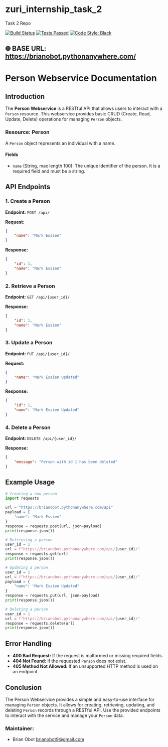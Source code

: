 # zuri_internship_task_2

Task 2 Repo

[![Build Status](https://img.shields.io/badge/Build-Passing-brightgreen.svg)](https://github.com/brianobot/zuri_internship_task_2)
[![Tests Passed](https://img.shields.io/badge/Tests-Passed-brightgreen.svg)](https://your-test-results-url)
[![Code Style: Black](https://img.shields.io/badge/Code%20Style-Black-000000.svg)](https://github.com/psf/black)


## 🌐 BASE URL: https://brianobot.pythonanywhere.com/

# Person Webservice Documentation

## Introduction

The **Person Webservice** is a RESTful API that allows users to interact with a `Person` resource. This webservice provides basic CRUD (Create, Read, Update, Delete) operations for managing `Person` objects.

### Resource: Person

A `Person` object represents an individual with a name.

#### Fields

- `name` (String, max length 100): The unique identifier of the person. It is a required field and must be a string.

## API Endpoints

### 1. Create a Person

**Endpoint:** `POST /api/`

**Request:**
```json
{
    "name": "Mark Essien"
}
```

**Response:**
```json
{
    "id": 1,
    "name": "Mark Essien"
}
```

### 2. Retrieve a Person

**Endpoint:** `GET /api/{user_id}/`

**Response:**
```json
{
    "id": 1,
    "name": "Mark Essien"
}
```

### 3. Update a Person

**Endpoint:** `PUT /api/{user_id}/`

**Request:**
```json
{
    "name": "Mark Essien Updated"
}
```

**Response:**
```json
{
    "id": 1,
    "name": "Mark Essien Updated"
}
```

### 4. Delete a Person

**Endpoint:** `DELETE /api/{user_id}/`

**Response:**
```json
{
    "message": "Person with id 1 has been deleted"
}
```


## Example Usage

```python
# Creating a new person
import requests

url = "https://brianobot.pythonanywhere.com/api"
payload = {
    "name": "Mark Essien"
}
response = requests.post(url, json=payload)
print(response.json())

# Retrieving a person
user_id = 1
url = f"https://brianobot.pythonanywhere.com/api/{user_id}/"
response = requests.get(url)
print(response.json())

# Updating a person
user_id = 1
url = f"https://brianobot.pythonanywhere.com/api/{user_id}/"
payload = {
    "name": "Mark Essien Updated"
}
response = requests.put(url, json=payload)
print(response.json())

# Deleting a person
user_id = 1
url = f"https://brianobot.pythonanywhere.com/api/{user_id}/"
response = requests.delete(url)
print(response.json())
```

## Error Handling

- **400 Bad Request:** If the request is malformed or missing required fields.
- **404 Not Found:** If the requested `Person` does not exist.
- **405 Method Not Allowed:** If an unsupported HTTP method is used on an endpoint.

## Conclusion

The Person Webservice provides a simple and easy-to-use interface for managing `Person` objects. It allows for creating, retrieving, updating, and deleting `Person` records through a RESTful API. Use the provided endpoints to interact with the service and manage your `Person` data.

### Maintainer:
- Brian Obot <brianobot9@gmail.com>
